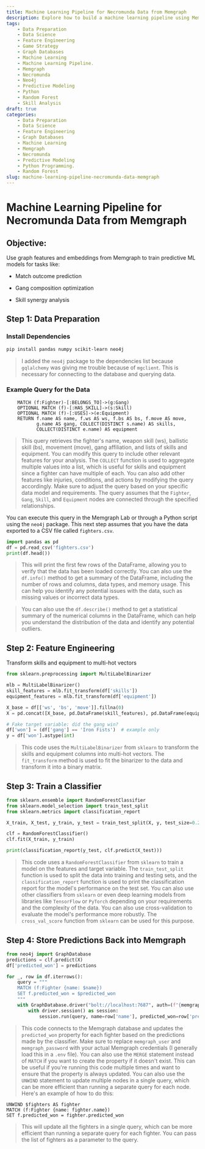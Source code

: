 ```yaml
---
title: Machine Learning Pipeline for Necromunda Data from Memgraph
description: Explore how to build a machine learning pipeline using Memgraph for Necromunda data, optimizing predictions and gang strategies effectively.
tags:
    - Data Preparation
    - Data Science
    - Feature Engineering
    - Game Strategy
    - Graph Databases
    - Machine Learning
    - Machine Learning Pipeline.
    - Memgraph
    - Necromunda
    - Neo4j
    - Predictive Modeling
    - Python
    - Random Forest
    - Skill Analysis
draft: true
categories:
    - Data Preparation
    - Data Science
    - Feature Engineering
    - Graph Databases
    - Machine Learning
    - Memgraph
    - Necromunda
    - Predictive Modeling
    - Python Programming.
    - Random Forest
slug: machine-learning-pipeline-necromunda-data-memgraph
---
```

# Machine Learning Pipeline for Necromunda Data from Memgraph

## Objective:
Use graph features and embeddings from Memgraph to train predictive ML models for tasks like:

- Match outcome prediction

- Gang composition optimization

- Skill synergy analysis

## Step 1: Data Preparation

### Install Dependencies
```bash
pip install pandas numpy scikit-learn neo4j
```
> I added the `neo4j` package to the dependencies list because `gqlalchemy` was giving me trouble because of `mgclient`. This is necessary for connecting to the database and querying data.

### Example Query for the Data
```cypher
    MATCH (f:Fighter)-[:BELONGS_TO]->(g:Gang)
    OPTIONAL MATCH (f)-[:HAS_SKILL]->(s:Skill)
    OPTIONAL MATCH (f)-[:USES]->(e:Equipment)
    RETURN f.name AS name, f.ws AS ws, f.bs AS bs, f.move AS move,
           g.name AS gang, COLLECT(DISTINCT s.name) AS skills,
           COLLECT(DISTINCT e.name) AS equipment
```
> This query retrieves the fighter's name, weapon skill (ws), ballistic skill (bs), movement (move), gang affiliation, and lists of skills and equipment. You can modify this query to include other relevant features for your analysis.
> The `COLLECT` function is used to aggregate multiple values into a list, which is useful for skills and equipment since a fighter can have multiple of each.
> You can also add other features like injuries, conditions, and actions by modifying the query accordingly.
> Make sure to adjust the query based on your specific data model and requirements.
> The query assumes that the `Fighter`, `Gang`, `Skill`, and `Equipment` nodes are connected through the specified relationships.

You can execute this query in the Memgraph Lab or through a Python script using the `neo4j` package.  This next step assumes that you have the data exported to a CSV file called `fighters.csv`.

```python
import pandas as pd
df = pd.read_csv('fighters.csv')
print(df.head())
```
> This will print the first few rows of the DataFrame, allowing you to verify that the data has been loaded correctly.
> You can also use the `df.info()` method to get a summary of the DataFrame, including the number of rows and columns, data types, and memory usage.
> This can help you identify any potential issues with the data, such as missing values or incorrect data types.

> You can also use the `df.describe()` method to get a statistical summary of the numerical columns in the DataFrame, which can help you understand the distribution of the data and identify any potential outliers.

## Step 2: Feature Engineering
Transform skills and equipment to multi-hot vectors
```python
from sklearn.preprocessing import MultiLabelBinarizer

mlb = MultiLabelBinarizer()
skill_features = mlb.fit_transform(df['skills'])
equipment_features = mlb.fit_transform(df['equipment'])

X_base = df[['ws', 'bs', 'move']].fillna(0)
X = pd.concat([X_base, pd.DataFrame(skill_features), pd.DataFrame(equipment_features)], axis=1)

# Fake target variable: did the gang win?
df['won'] = (df['gang'] == 'Iron Fists')  # example only
y = df['won'].astype(int)

```
> This code uses the `MultiLabelBinarizer` from `sklearn` to transform the skills and equipment columns into multi-hot vectors. The `fit_transform` method is used to fit the binarizer to the data and transform it into a binary matrix.

## Step 3: Train a Classifier
```python
from sklearn.ensemble import RandomForestClassifier
from sklearn.model_selection import train_test_split
from sklearn.metrics import classification_report

X_train, X_test, y_train, y_test = train_test_split(X, y, test_size=0.2)

clf = RandomForestClassifier()
clf.fit(X_train, y_train)

print(classification_report(y_test, clf.predict(X_test)))

```

> This code uses a `RandomForestClassifier` from `sklearn` to train a model on the features and target variable. The `train_test_split` function is used to split the data into training and testing sets, and the `classification_report` function is used to print the classification report for the model's performance on the test set.
> You can also use other classifiers from `sklearn` or even deep learning models from libraries like `TensorFlow` or `PyTorch` depending on your requirements and the complexity of the data.
> You can also use cross-validation to evaluate the model's performance more robustly. The `cross_val_score` function from `sklearn` can be used for this purpose.


## Step 4: Store Predictions Back into Memgraph
```python
from neo4j import GraphDatabase
predictions = clf.predict(X)
df['predicted_won'] = predictions

for _, row in df.iterrows():
    query = """
    MATCH (f:Fighter {name: $name})
    SET f.predicted_won = $predicted_won
    """
    with GraphDatabase.driver("bolt://localhost:7687", auth=(f"{memgraph_user}", f"{memgraph_password}")) as driver:
        with driver.session() as session:
            session.run(query, name=row['name'], predicted_won=row['predicted_won'])
```
> This code connects to the Memgraph database and updates the `predicted_won` property for each fighter based on the predictions made by the classifier. Make sure to replace `memgraph_user` and `memgraph_password` with your actual Memgraph credentials (I generally load this in a `.env` file).
> You can also use the `MERGE` statement instead of `MATCH` if you want to create the property if it doesn't exist. This can be useful if you're running this code multiple times and want to ensure that the property is always updated.
> You can also use the `UNWIND` statement to update multiple nodes in a single query, which can be more efficient than running a separate query for each node. Here's an example of how to do this:

```cypher
UNWIND $fighters AS fighter
MATCH (f:Fighter {name: fighter.name})
SET f.predicted_won = fighter.predicted_won
```
> This will update all the fighters in a single query, which can be more efficient than running a separate query for each fighter. You can pass the list of fighters as a parameter to the query.